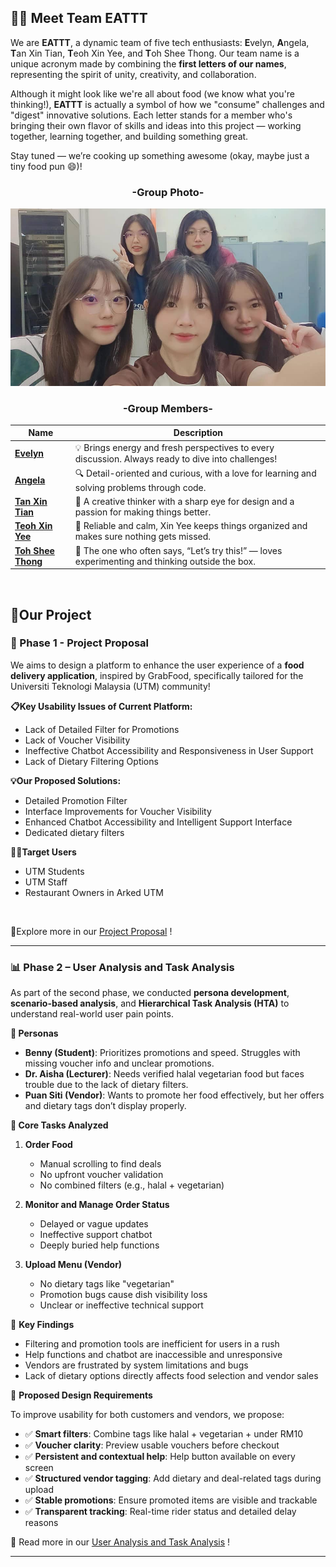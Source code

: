 ## 👩‍💻 Meet Team EATTT

We are **EATTT**, a dynamic team of five tech enthusiasts: **E**velyn, **A**ngela, **T**an Xin Tian, **T**eoh Xin Yee, and **T**oh Shee Thong. Our team name is a unique acronym made by combining the **first letters of our names**, representing the spirit of unity, creativity, and collaboration.

Although it might look like we're all about food (we know what you're thinking!), **EATTT** is actually a symbol of how we "consume" challenges and "digest" innovative solutions. Each letter stands for a member who's bringing their own flavor of skills and ideas into this project — working together, learning together, and building something great.

Stay tuned — we’re cooking up something awesome (okay, maybe just a tiny food pun 😄)!

<div align="center">
  <h3>-Group Photo-</h3>
  <img src="https://github.com/TOH1004/EATTT/blob/6c32f5342114747061639957c9db947a3b4ac672/Members/Group%20Photo.jpg" alt="Group Photo"/>

  <h3>-Group Members-</h3>
  
  
  | Name              | Description |
  |-------------------|-------------|
  | [**Evelyn**](https://github.com/TOH1004/EATTT/blob/main/Members/EVELYN%20ANG.md)         | 💡 Brings energy and fresh perspectives to every discussion. Always ready to dive into challenges! |
  | [**Angela**](https://github.com/TOH1004/EATTT/blob/main/Members/ANGELA%20NGU%20XIN%20YI.md)         | 🔍 Detail-oriented and curious, with a love for learning and solving problems through code. |
  | [**Tan Xin Tian**](https://github.com/TOH1004/EATTT/blob/main/Members/TAN%20XIN%20TIAN.md)   | 🎨 A creative thinker with a sharp eye for design and a passion for making things better. |
  | [**Teoh Xin Yee**](https://github.com/TOH1004/EATTT/blob/main/Members/TEOH%20XIN%20YEE.md)   | 🧘 Reliable and calm, Xin Yee keeps things organized and makes sure nothing gets missed. |
  | [**Toh Shee Thong**](https://github.com/TOH1004/EATTT/blob/main/Members/TOH%20SHEE%20THONG.md) | 🚀 The one who often says, “Let’s try this!” — loves experimenting and thinking outside the box. |
</div>
<br>

## 🌟Our Project

### 🎯 Phase 1 - Project Proposal
We aims to design a platform to enhance the user experience of a **food delivery application**, inspired by GrabFood, specifically tailored for the Universiti Teknologi Malaysia (UTM) community!

**📋Key Usability Issues of Current Platform:**
- Lack of Detailed Filter for Promotions
- Lack of Voucher Visibility
- Ineffective Chatbot Accessibility and Responsiveness in User Support
- Lack of Dietary Filtering Options

**💡Our Proposed Solutions:**
- Detailed Promotion Filter
- Interface Improvements for Voucher Visibility
- Enhanced Chatbot Accessibility and Intelligent Support Interface
- Dedicated dietary filters

**👨‍🏫Target Users**
- UTM Students
- UTM Staff
- Restaurant Owners in Arked UTM <br>
<br>

📌Explore more in our [Project Proposal](https://github.com/TOH1004/EATTT/blob/0f377700fe16fb4e1ce6834d67e049b876e74f24/HCI%20Project%20Part%201%20-%20Proposal.pdf) !

---
### 📊 Phase 2 – User Analysis and Task Analysis

As part of the second phase, we conducted **persona development**, **scenario-based analysis**, and **Hierarchical Task Analysis (HTA)** to understand real-world user pain points.

 **🔎 Personas**

- **Benny (Student)**: Prioritizes promotions and speed. Struggles with missing voucher info and unclear promotions.  
- **Dr. Aisha (Lecturer)**: Needs verified halal vegetarian food but faces trouble due to the lack of dietary filters.  
- **Puan Siti (Vendor)**: Wants to promote her food effectively, but her offers and dietary tags don’t display properly.

**📌 Core Tasks Analyzed**

1. **Order Food** 
   - Manual scrolling to find deals  
   - No upfront voucher validation  
   - No combined filters (e.g., halal + vegetarian)

2. **Monitor and Manage Order Status**  
   - Delayed or vague updates  
   - Ineffective support chatbot  
   - Deeply buried help functions

3. **Upload Menu (Vendor)**  
   - No dietary tags like "vegetarian"  
   - Promotion bugs cause dish visibility loss  
   - Unclear or ineffective technical support

🧠 **Key Findings**

- Filtering and promotion tools are inefficient for users in a rush  
- Help functions and chatbot are inaccessible and unresponsive  
- Vendors are frustrated by system limitations and bugs  
- Lack of dietary options directly affects food selection and vendor sales


 🎯 **Proposed Design Requirements**

To improve usability for both customers and vendors, we propose:

- ✅ **Smart filters**: Combine tags like halal + vegetarian + under RM10  
- ✅ **Voucher clarity**: Preview usable vouchers before checkout  
- ✅ **Persistent and contextual help**: Help button available on every screen    
- ✅ **Structured vendor tagging**: Add dietary and deal-related tags during upload  
- ✅ **Stable promotions**: Ensure promoted items are visible and trackable  
- ✅ **Transparent tracking**: Real-time rider status and detailed delay reasons  

📄 Read more in our [User Analysis and Task Analysis](https://github.com/TOH1004/EATTT/blob/835ede91712348f1a06358c521c131676eab6680/HCI%20Project%20Part%202%20-%20Gathering%20Requirements.pdf) !

---
